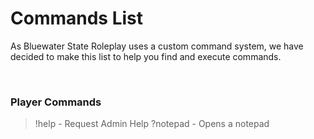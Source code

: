# Commands List
As Bluewater State Roleplay uses a custom command system, we have decided to make this list to help you find and execute commands. 

<br>

### Player Commands
> !help - Request Admin Help
>  ?notepad - Opens a notepad
> 
